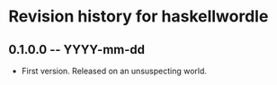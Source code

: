 # Revision history for haskellwordle

## 0.1.0.0 -- YYYY-mm-dd

* First version. Released on an unsuspecting world.
